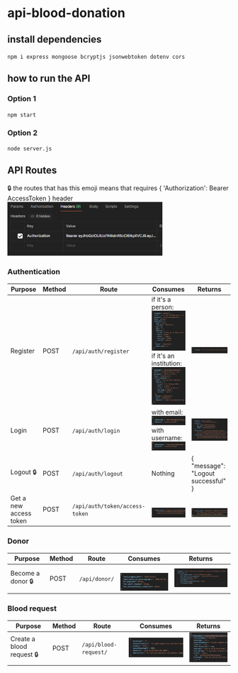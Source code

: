 # api-blood-donation

## install dependencies
`npm i express mongoose bcryptjs jsonwebtoken dotenv cors`

## how to run the API
### Option 1
`npm start`

### Option 2
`node server.js`

## API Routes
🔒 the routes that has this emoji means that requires { 'Authorization': Bearer AccessToken } header
<br><img src="imagesforreadme/img_6.png"  width="350"/><br>
### Authentication
| Purpose                | Method | Route                          | Consumes                                                                                                                                                     | Returns                                                      |
|------------------------|--------|--------------------------------|--------------------------------------------------------------------------------------------------------------------------------------------------------------|--------------------------------------------------------------|
| Register               | POST   | `/api/auth/register`           | if it's a person:<br><img src="imagesforreadme/img.png"  width="200"/><br>if it's an institution:<br><img src="imagesforreadme/img_2.png"  width="200"/><br> | <img src="imagesforreadme/img_1.png"  width="300"/><br>      |
| Login                  | POST   | `/api/auth/login`              | with email:<br><img src="imagesforreadme/img_3.png"  width="200"/><br>with username:<br><img src="imagesforreadme/img_5.png"  width="200"/>                  | <img src="imagesforreadme/img_4.png"  width="300"/>          |
| Logout 🔒              | POST   | `/api/auth/logout`             | Nothing                                                                                                                                                      | { "message": "Logout successful" }                           |
| Get a new access token | POST   | `/api/auth/token/access-token` | <br><img src="imagesforreadme/img_9.png"  width="250"/><br>                                                                                                  | <br><img src="imagesforreadme/img_10.png"  width="300"/><br> | 

### Donor
| Purpose           | Method | Route         | Consumes                                                    | Returns                                             |
|-------------------|--------|---------------|-------------------------------------------------------------|-----------------------------------------------------|
| Become a donor 🔒 | POST   | `/api/donor/` | <br><img src="imagesforreadme/img_7.png"  width="200"/><br> | <img src="imagesforreadme/img_8.png"  width="300"/> |

### Blood request
| Purpose                   | Method | Route                 | Consumes                                             | Returns                                              |
|---------------------------|--------|-----------------------|------------------------------------------------------|------------------------------------------------------|
| Create a blood request 🔒 | POST   | `/api/blood-request/` | <img src="imagesforreadme/img_11.png"  width="300"/> | <img src="imagesforreadme/img_12.png"  width="200"/> |